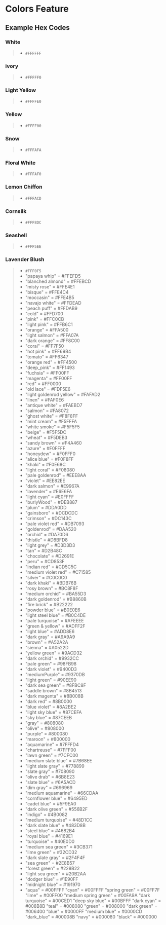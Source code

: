 # Colors Feature 
## Example Hex Codes 

### White 
> - `#FFFFFF`
### ivory
> - `#FFFFF0`
### Light Yellow
> - `#FFFFE0`
### Yellow
> - `#FFFF00`
### Snow
> - `#FFFAFA`  
### Floral White
> - `#FFFAF0`
### Lemon Chiffon
> - `#FFFACD`
### Cornsilk
> - `#FFF8DC`
### Seashell
> - `#FFF5EE`
### Lavender Blush
> - `#FFF0F5`
> - "papaya whip" = #FFEFD5
> - "blanched almond" = #FFEBCD
> - "misty rose" = #FFE4E1
> - "bisque" = #FFE4C4
> - "moccasin" = #FFE4B5
> - "navajo white" = #FFDEAD
> - "peach puff" = #FFDAB9
> - "cold" = #FFD700
> - "pink" = #FFC0CB
> - "light pink" = #FFB6C1
> - "orange" = #FFA500
> - "light salmon" = #FFA07A
> - "dark orange" = #FF8C00
> - "coral" = #FF7F50
> - "hot pink" = #FF69B4
> - "tomato" = #FF6347
> - "orange red" = #FF4500
> - "deep_pink" = #FF1493
> - "fuchsia" = #FF00FF
> - "magenta" = #FF00FF
> - "red" = #FF0000
> - "old lace" = #FDF5E6
> - "light goldenrod yellow" = #FAFAD2
> - "linen" = #FAF0E6
> - "antique white" = #FAEBD7
> - "salmon" = #FA8072
> - "ghost white" = #F8F8FF
> - "mint cream" = #F5FFFA
> - "white smoke" = #F5F5F5
> - "beige" = #F5F5DC
> - "wheat" = #F5DEB3
> - "sandy brown" = #F4A460
> - "azure" = #F0FFFF
> - "honeydew" = #F0FFF0
> - "alice blue" = #F0F8FF
> - "khaki" = #F0E68C
> - "light coral" = #F08080
> - "pale goldenrod" = #EEE8AA
> - "violet" = #EE82EE
> - "dark salmon" = #E9967A
> - "lavender" = #E6E6FA
> - "light cyan" = #E0FFFF
> - "burlyWood" = #DEB887
> - "plum" = #DDA0DD
> - "gainsboro" = #DCDCDC
> - "crimson" = #DC143C
> - "pale violet red" = #DB7093 
> - "goldenrod" = #DAA520      
> - "orchid" = #DA70D6      
> - "thistle" = #D8BFD8  
> - "light grey" = #D3D3D3  
> - "tan" = #D2B48C
> - "chocolate" = #D2691E       
> - "peru" = #CD853F
> - "indian red" = #CD5C5C
> - "medium violet red" = #C71585
> - "silver" = #C0C0C0
> - "dark khaki" = #BDB76B
> - "rosy brown" = #BC8F8F
> - "medium orchid" = #BA55D3
> - "dark goldenrod" = #B8860B
> - "fire brick" = #B22222
> - "powder blue" = #B0E0E6
> - "light steel blue" = #B0C4DE
> - "pale turquoise" = #AFEEEE
> - "green & yellow" = #ADFF2F
> - "light blue" = #ADD8E6
> - "dark gray" = #A9A9A9
> - "brown" = #A52A2A
> - "sienna" = #A0522D
> - "yellow green" = #9ACD32
> - "dark orchid" = #9932CC
> - "pale green" = #98FB98
> - "dark violet" = #9400D3
> - "mediumPurple" = #9370DB
> - "light green" = #90EE90
> - "dark sea green" = #8FBC8F
> - "saddle brown" = #8B4513
> - "dark magenta" = #8B008B
> - "dark red" = #8B0000
> - "blue violet" = #8A2BE2
> - "light sky blue" = #87CEFA
> - "sky blue" = #87CEEB
> - "gray" = #808080
> - "olive" = #808000
> - "purple" = #800080
> - "maroon" = #800000
> - "aquamarine" = #7FFFD4
> - "chartreuse" = #7FFF00
> - "lawn green" = #7CFC00
> - "medium slate blue" = #7B68EE
> - "light slate gray" = #778899
> - "slate gray" = #708090
> - "olive drab" = #6B8E23
> - "slate blue" = #6A5ACD
> - "dim gray" = #696969
> - "medium aquamarine" = #66CDAA
> - "cornflower blue" = #6495ED
> - "cadet blue" = #5F9EA0
> - "dark olive green" = #556B2F
> - "indigo" = #4B0082
> - "medium turquoise" = #48D1CC
> - "dark slate blue" = #483D8B
> - "steel blue" = #4682B4
> - "royal blue" = #4169E1
> - "turquoise" = #40E0D0
> - "medium sea green" = #3CB371
> - "lime green" = #32CD32
> - "dark slate gray" = #2F4F4F
> - "sea green" = #2E8B57
> - "forest green" = #228B22
> - "light sea green" = #20B2AA
> - "dodger blue" = #1E90FF
> - "midnight blue" = #191970
> - "aqua" = #00FFFF
> "cyan" = #00FFFF
> "spring green" = #00FF7F
> "lime" = #00FF00
> "medium spring green" = #00FA9A
> "dark turquoise" = #00CED1
> "deep sky blue" = #00BFFF
> "dark cyan" = #008B8B
> "teal" = #008080
> "green" = #008000
> "dark green" = #006400
> "blue" = #0000FF
> "medium blue" = #0000CD
> "dark_blue" = #00008B
> "navy" = #000080
> "black" = #000000
